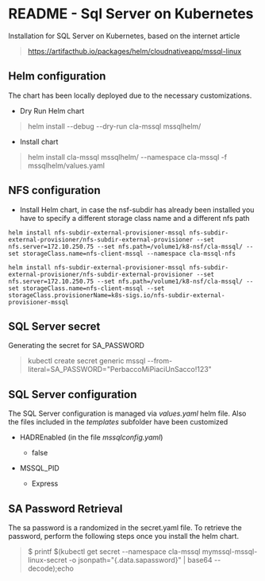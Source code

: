 # README - Sql Server on Kubernetes

Installation for SQL Server on Kubernetes, based on the internet article

> https://artifacthub.io/packages/helm/cloudnativeapp/mssql-linux


## Helm configuration

The chart has been locally deployed due to the necessary customizations.

- Dry Run Helm chart

> helm install --debug --dry-run cla-mssql mssqlhelm/

- Install chart

> helm install cla-mssql mssqlhelm/ --namespace cla-mssql -f mssqlhelm/values.yaml


## NFS configuration

- Install Helm chart, in case the nsf-subdir has already been installed you have to specify a different storage class name and a different nfs path

```language
helm install nfs-subdir-external-provisioner-mssql nfs-subdir-external-provisioner/nfs-subdir-external-provisioner --set nfs.server=172.10.250.75 --set nfs.path=/volume1/k8-nsf/cla-mssql/ --set storageClass.name=nfs-client-mssql --namespace cla-mssql-nfs
```

```language
helm install nfs-subdir-external-provisioner-mssql nfs-subdir-external-provisioner/nfs-subdir-external-provisioner --set nfs.server=172.10.250.75 --set nfs.path=/volume1/k8-nsf/cla-mssql/ --set storageClass.name=nfs-client-mssql --set storageClass.provisionerName=k8s-sigs.io/nfs-subdir-external-provisioner-mssql
 ```



## SQL Server secret

Generating the secret for SA_PASSWORD

> kubectl create secret generic mssql --from-literal=SA_PASSWORD="PerbaccoMiPiaciUnSacco!123"


## SQL Server configuration

The SQL Server configuration is managed via _values.yaml_ helm file. Also the files included in the _templates_ subfolder have been customized

- HADREnabled (in the file  _mssqlconfig.yaml_)
	+ false

- MSSQL_PID
	+ Express

## SA Password Retrieval

The sa password is a randomized in the secret.yaml file. To retrieve the password, perform the following steps once you install the helm chart.

> $ printf $(kubectl get secret --namespace cla-mssql mymssql-mssql-linux-secret -o jsonpath="{.data.sapassword}" | base64 --decode);echo
